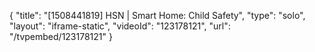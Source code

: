 {
    "title": "[1508441819] HSN | Smart Home: Child Safety",
    "type": "solo",
    "layout": "iframe-static",
    "videoId": "123178121",
    "url": "\/tvpembed\/123178121"
}